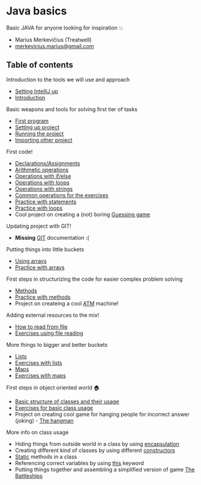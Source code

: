 # Java basics

Basic JAVA for anyone looking for inspiration :boom:

- Marius Merkevičius (Treatwell)
- merkevicius.marius@gmail.com

## Table of contents

Introduction to the tools we will use and approach

- [Setting IntelliJ up](/help_intellij#downloading)
- [Introduction](/intro)

Basic weapons and tools for solving first tier of tasks

- [First program](/basics#first-program)
- [Setting up project](/help_intellij#create-new-project)
- [Running the project](/help_intellij#running-project)
- [Importing other project](/help_intellij#import-local-project)

First code!

- [Declarations/Assignments](/basics#declarations--assignments)
- [Arithmetic operations](/basics#arithmetic-operations)
- [Operations with if/else](/basics#statements)
- [Operations with loops](/basics#loops)
- [Operations with strings](/basics#strings)
- [Common operations for the exercises](/other#basics)
- [Practice with statements](/tasks_lt#simple-statements)
- [Practice with loops](/tasks_lt#cycles)
- Cool project on creating a (not) boring [Guessing game](/projects#guessing-game)

Updating project with GIT!

- **Missing** [GIT](/help_git) documentation :(

Putting things into little buckets

- [Using arrays](/collections#arrays)
- [Practice with arrays](/tasks_lt#arrays)

First steps in structurizing the code for easier complex problem solving

- [Methods](/structure#methods)
- [Practice with methods](/tasks_lt#methods)
- Project on createing a cool [ATM](/projects#atm-machine) machine!

Adding external resources to the mix!

- [How to read from file](/other#reading-from-file)
- [Exercises using file reading](/tasks_lt#reading-file)

More things to bigger and better buckets

- [Lists](/collections#lists)
- [Exercises with lists](/tasks_lt#lists)
- [Maps](/collections#maps)
- [Exercises with maps](/tasks_lt#maps)

First steps in object oriented world :house:

- [Basic structure of classes and their usage](/classes#classes)
- [Exercises for basic class usage](/tasks_lt#classes--methods)
- Project on creating cool game for hanging people for incorrect answer (joking) - [The hangman](/projects#hangman-game)

More info on class usage

- Hiding things from outside world in a class by using [encapsulation](/classes#encapsulation)
- Creating different kind of classes by using different [constructors](/classes#constructors)
- [Static](/classes#static-methods) methods in a class
- Referencing correct variables by using [this](/classes#this) keyword
- Putting things together and assembling a simplified version of game [The Battleships](/projects#battle-ship)


